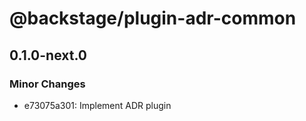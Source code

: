# @backstage/plugin-adr-common

## 0.1.0-next.0

### Minor Changes

- e73075a301: Implement ADR plugin
